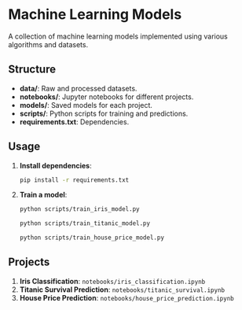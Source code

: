 # Machine Learning Models

A collection of machine learning models implemented using various algorithms and datasets.

## Structure
- **data/**: Raw and processed datasets.
- **notebooks/**: Jupyter notebooks for different projects.
- **models/**: Saved models for each project.
- **scripts/**: Python scripts for training and predictions.
- **requirements.txt**: Dependencies.

## Usage
1. **Install dependencies**:
    ```bash
    pip install -r requirements.txt
    ```
2. **Train a model**:
    ```bash
    python scripts/train_iris_model.py
    ```
    ```bash
    python scripts/train_titanic_model.py
    ```
    ```bash
    python scripts/train_house_price_model.py
    ```

## Projects
1. **Iris Classification**: `notebooks/iris_classification.ipynb`
2. **Titanic Survival Prediction**: `notebooks/titanic_survival.ipynb`
3. **House Price Prediction**: `notebooks/house_price_prediction.ipynb`
